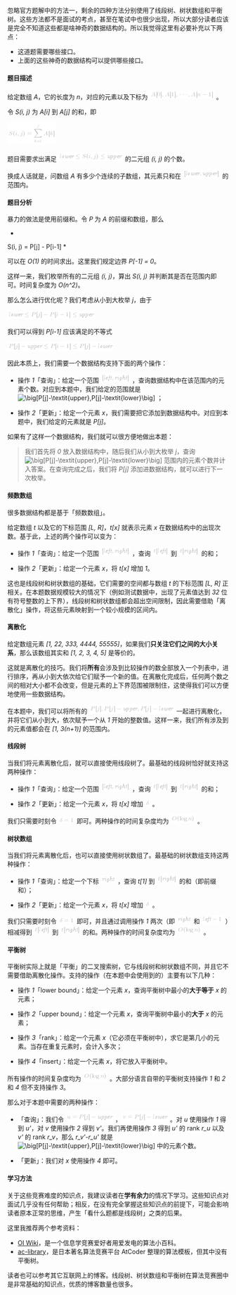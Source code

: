 忽略官方题解中的方法一，剩余的四种方法分别使用了线段树、树状数组和平衡树。这些方法都不是面试的考点，甚至在笔试中也很少出现，所以大部分读者应该是完全不知道这些都是啥神奇的数据结构的。所以我觉得这里有必要补充以下两点：

- 这道题需要哪些接口。
- 上面的这些神奇的数据结构可以提供哪些接口。

#### 题目描述

给定数组 *A*，它的长度为 *n*，对应的元素以及下标为 ![A\[0\],A\[1\],\cdots,A\[n-1\] ](./p__A_0_,_A_1_,_cdots,_A_n-1__.png) 。

令 *S(i, j)* 为 *A[i]* 到 *A[j]* 的和，即

![S(i,j)=\sum_{k=i}^jA\[k\] ](./p___S_i,_j__=_sum_{k=i}^j_A_k___.png) 

题目需要求出满足 ![\textit{lower}\leqS(i,j)\leq\textit{upper} ](./p__textit{lower}_leq_S_i,_j__leq_textit{upper}_.png)  的二元组 *(i, j)* 的个数。

换成人话就是，问数组 *A* 有多少个连续的子数组，其元素只和在 ![\[\textit{lower},\textit{upper}\] ](./p___textit{lower},_textit{upper}__.png)  的范围内。

#### 题目分析

暴力的做法是使用前缀和。令 *P* 为 *A* 的前缀和数组，那么

*
S(i, j) = P[j] - P[i-1]
*

可以在 *O(1)* 的时间求出。这里我们规定边界 *P[-1] = 0*。

这样一来，我们枚举所有的二元组 *(i, j)*，算出 *S(i, j)* 并判断其是否在范围内即可。时间复杂度为 *O(n^2)*。

那么怎么进行优化呢？我们考虑从小到大枚举 *j*，由于

![\textit{lower}\leqP\[j\]-P\[i-1\]\leq\textit{upper} ](./p___textit{lower}_leq_P_j__-_P_i-1__leq_textit{upper}__.png) 

我们可以得到 *P[i-1]* 应该满足的不等式

![P\[j\]-\textit{upper}\leqP\[i-1\]\leqP\[j\]-\textit{lower} ](./p___P_j__-_textit{upper}_leq_P_i-1__leq_P_j__-_textit{lower}__.png) 

因此本质上，我们需要一个数据结构支持下面的两个操作：

- 操作 *1*「查询」：给定一个范围 ![\[\textit{left},\textit{right}\] ](./p___textit{left},_textit{right}__.png) ，查询数据结构中在该范围内的元素个数。对应到本题中，我们给定的范围就是 ![\big\[P\[j\]-\textit{upper},P\[j\]-\textit{lower}\big\] ](./p__big_P_j__-_textit{upper},_P_j__-_textit{lower}big__.png) ；

- 操作 *2*「更新」：给定一个元素 *x*，我们需要把它添加到数据结构中。对应到本题中，我们给定的元素就是 *P[j]*。

如果有了这样一个数据结构，我们就可以很方便地做出本题：

> 我们首先将 *0* 放入数据结构中，随后我们从小到大枚举 *j*，查询 ![\big\[P\[j\]-\textit{upper},P\[j\]-\textit{lower}\big\] ](./p__big_P_j__-_textit{upper},_P_j__-_textit{lower}big__.png)  范围内的元素个数并计入答案。在查询完成之后，我们将 *P[j]* 添加进数据结构，就可以进行下一次枚举。

#### 频数数组

很多数据结构都是基于「频数数组」。

给定数组 *t* 以及它的下标范围 *[L, R]*，*t[x]* 就表示元素 *x* 在数据结构中的出现次数。基于此，上述的两个操作可以变为：

- 操作 *1*「查询」：给定一个范围 ![\[\textit{left},\textit{right}\] ](./p___textit{left},_textit{right}__.png) ，查询 ![t\[\textit{left}\] ](./p__t_textit{left}__.png)  到 ![t\[\textit{right}\] ](./p__t_textit{right}__.png)  的和；

- 操作 *2*「更新」：给定一个元素 *x*，将 *t[x]* 增加 *1*。

这也是线段树和树状数组的基础，它们需要的空间都与数组 *t* 的下标范围 *[L, R]* 正相关。在本题数据规模较大的情况下（例如测试数据中，出现了元素值达到 *32* 位有符号整数的上下界），线段树和树状数组都会超出空间限制，因此需要借助「离散化」操作，将这些元素映射到一个较小规模的区间内。

#### 离散化

给定数组元素 *[1, 22, 333, 4444, 55555]*，如果我们**只关注它们之间的大小关系**，那么该数组其实和 *[1, 2, 3, 4, 5]* 是等价的。

这就是离散化的技巧。我们将**所有**会涉及到比较操作的数全部放入一个列表中，进行排序，再从小到大依次给它们赋予一个新的值。在离散化完成后，任何两个数之间的相对大小都不会改变，但是元素的上下界范围被限制住，这使得我们可以方便地使用一些数据结构。

在本题中，我们可以将所有的 ![P\[j\],P\[j\]-\textit{upper},P\[j\]-\textit{lower} ](./p__P_j_,_P_j__-_textit{upper},_P_j__-_textit{lower}_.png)  一起进行离散化，并将它们从小到大，依次赋予一个从 *1* 开始的整数值。这样一来，我们所有涉及到的元素值都会在 *[1, 3(n+1)]* 的范围内。

#### 线段树

当我们将元素离散化后，就可以直接使用线段树了。最基础的线段树恰好就支持这两种操作：

- 操作 *1*「查询」：给定一个范围 ![\[\textit{left},\textit{right}\] ](./p___textit{left},_textit{right}__.png) ，查询 ![t\[\textit{left}\] ](./p__t_textit{left}__.png)  到 ![t\[\textit{right}\] ](./p__t_textit{right}__.png)  的和；

- 操作 *2*「更新」：给定一个元素 *x*，将 *t[x]* 增加 ![\delta ](./p__delta_.png) 。

我们只需要时刻令 ![\delta=1 ](./p__delta=1_.png)  即可。两种操作的时间复杂度均为 ![O(\logn) ](./p__O_log_n__.png) 。

#### 树状数组

当我们将元素离散化后，也可以直接使用树状数组了。最基础的树状数组支持这两种操作：

- 操作 *1*「查询」：给定一个下标 ![\textit{right} ](./p__textit{right}_.png) ，查询 *t[1]* 到 ![t\[\textit{right}\] ](./p__t_textit{right}__.png)  的和（即前缀和）；

- 操作 *2*「更新」：给定一个元素 *x*，将 *t[x]* 增加 ![\delta ](./p__delta_.png) 。

我们只需要时刻令 ![\delta=1 ](./p__delta=1_.png)  即可，并且通过调用操作 *1* 两次（即 ![\textit{right} ](./p__textit{right}_.png)  和 ![\textit{left}-1 ](./p__textit{left}-1_.png) ）相减得到 ![t\[\textit{left}\] ](./p__t_textit{left}__.png)  到 ![t\[\textit{right}\] ](./p__t_textit{right}__.png)  的和。两种操作的时间复杂度均为 ![O(\logn) ](./p__O_log_n__.png) 。

#### 平衡树

平衡树实际上就是「平衡」的二叉搜索树，它与线段树和树状数组不同，并且它不需要借助离散化操作。支持的操作（在本题中会使用到的）主要有以下几种：

- 操作 *1*「lower bound」：给定一个元素 *x*，查询平衡树中最小的**大于等于** *x* 的元素；

- 操作 *2*「upper bound」：给定一个元素 *x*，查询平衡树中最小的**大于** *x* 的元素；

- 操作 *3*「rank」：给定一个元素 *x*（它必须在平衡树中），求它是第几小的元素。当存在重复元素时，会计入多次；

- 操作 *4*「insert」：给定一个元素 *x*，将它放入平衡树中。

所有操作的时间复杂度均为 ![O(\logn) ](./p__O_log_n__.png) 。大部分语言自带的平衡树支持操作 *1* 和 *2* 和 *4* 但不支持操作 *3*。 

那么对于本题中需要的两种操作：

- 「查询」：我们令 ![u=P\[j\]-\textit{upper} ](./p__u_=_P_j__-_textit{upper}_.png) ，![v=P\[j\]-\textit{lower} ](./p__v_=_P_j__-_textit{lower}_.png) 。对 *u* 使用操作 *1* 得到 *u'*，对 *v* 使用操作 *2* 得到 *v'*。我们再使用操作 *3* 得到 *u'* 的 rank *r_u* 以及 *v'* 的 rank *r_v*，那么 *r_v'-r_u'* 就是 ![\big\[P\[j\]-\textit{upper},P\[j\]-\textit{lower}\big\] ](./p__big_P_j__-_textit{upper},_P_j__-_textit{lower}big__.png)  中的元素个数。

- 「更新」：我们对 *x* 使用操作 *4* 即可。

#### 学习方法

关于这些竞赛难度的知识点，我建议读者在**学有余力**的情况下学习。这些知识点对面试几乎没有任何帮助；相反，在没有完全掌握这些知识点的前提下，可能会影响读者原本正常的思维，产生「看什么题都是线段树」之类的后果。

这里我推荐两个参考资料：

- [OI Wiki](https://oi-wiki.org/)，是一个信息学竞赛爱好者用爱发电的算法小百科。
- [ac-library](https://github.com/atcoder/ac-library)，是日本著名算法竞赛平台 AtCoder 整理的算法模板，但其中没有平衡树。

读者也可以参考其它互联网上的博客。线段树、树状数组和平衡树在算法竞赛圈中是非常基础的知识点，优质的博客数量也很多。